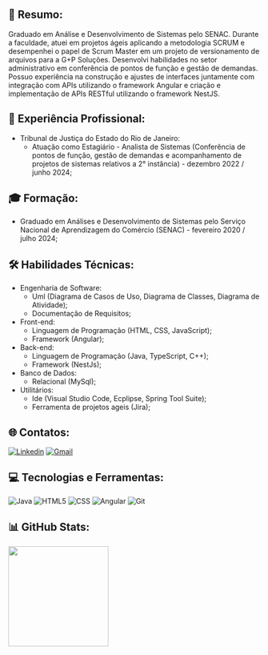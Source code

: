 ## 📰 Resumo:

Graduado em Análise e Desenvolvimento de Sistemas pelo SENAC. Durante a faculdade, atuei em projetos ágeis aplicando a metodologia SCRUM e desempenhei o papel de Scrum Master em um projeto de versionamento de arquivos para a G+P Soluções. Desenvolvi habilidades no setor administrativo em conferência de pontos de função e gestão de demandas. Possuo experiência na construção e ajustes de interfaces juntamente com integração com APIs utilizando o framework Angular e criação e implementação de APIs RESTful utilizando o framework NestJS.

## 💼 Experiência Profissional:

- Tribunal de Justiça do Estado do Rio de Janeiro:
    - Atuação como Estagiário - Analista de Sistemas (Conferência de pontos de função, gestão de demandas e acompanhamento de projetos de sistemas relativos a 2° instância) - dezembro 2022 / junho 2024;

## 🎓 Formação:

- Graduado em Análises e Desenvolvimento de Sistemas pelo Serviço Nacional de Aprendizagem do Comércio (SENAC) - fevereiro 2020 / julho 2024;

## 🛠 Habilidades Técnicas:

- Engenharia de Software:
    - Uml (Diagrama de Casos de Uso, Diagrama de Classes, Diagrama de Atividade);
    - Documentação de Requisitos;
- Front-end:
    - Linguagem de Programação (HTML, CSS, JavaScript);
    - Framework (Angular);
- Back-end:
    - Linguagem de Programação (Java, TypeScript, C++);
    - Framework (NestJs);
- Banco de Dados:
    - Relacional (MySql);
- Utilitários:
    - Ide (Visual Studio Code, Ecplipse, Spring Tool Suite);
    - Ferramenta de projetos ageis (Jira);

##  🌐 Contatos:

[![Linkedin](https://img.shields.io/badge/LinkedIn-0077B5?style=for-the-badge&logo=linkedin&logoColor=white)](https://linkedin.com/in/victorfonseca-ads)
[![Gmail](https://img.shields.io/badge/Gmail-D14836?style=for-the-badge&logo=gmail&logoColor=white&link=mailto:victorfonsecabarboza@gmail.com)](mailto:victorfonsecabarboza@gmail.com)

##  💻 Tecnologias e Ferramentas:

![Java](https://img.shields.io/badge/Java-ED8B00?style=for-the-badge&logo=java&logoColor=white)
![HTML5](https://img.shields.io/badge/HTML5-E34F26?style=for-the-badge&logo=html5&logoColor=white)
![CSS](https://img.shields.io/badge/CSS3-1572B6?style=for-the-badge&logo=css3&logoColor=white)
![Angular](https://img.shields.io/badge/Angular-DD0031?style=for-the-badge&logo=angular&logoColor=white)
![Git](https://img.shields.io/badge/Git-E34F26?style=for-the-badge&logo=git&logoColor=white)


##  📊 GitHub Stats:

<a href="https://github.com/victorfonsecabarboza">
  <img height="200rem" src="https://github-readme-stats.vercel.app/api?username=victorfonsecabarboza&theme=dark"/>
</a>

